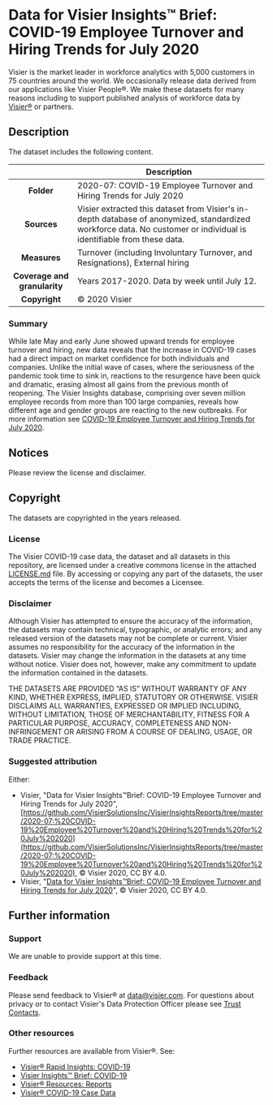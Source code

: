 # Data for Visier Insights™ Brief: COVID-19 Employee Turnover and Hiring Trends for July 2020

Visier is the market leader in workforce analytics with 5,000 customers in 75 countries around the world. We occasionally release data derived from our applications like Visier People®.  We make these datasets for many reasons including to support published analysis of workforce data by [Visier®](http://www.visier.com/) or partners. 

## Description
The dataset includes the following content. 

| | Description |
| :---: | --- |
| **Folder** | 2020-07: COVID-19 Employee Turnover and Hiring Trends for July 2020 |
| **Sources** | Visier extracted this dataset from Visier's in-depth database of anonymized, standardized workforce data. No customer or individual is identifiable from these data. |
| **Measures** | Turnover (including Involuntary Turnover, and Resignations), External hiring |
| **Coverage and granularity** | Years 2017-2020. Data by week until July 12. |
| **Copyright** | © 2020 Visier |

### Summary
While late May and early June showed upward trends for employee turnover and hiring, new data reveals that the increase in COVID-19 cases had a direct impact on market confidence for both individuals and companies. Unlike the initial wave of cases, where the seriousness of the pandemic took time to sink in, reactions to the resurgence have been quick and dramatic, erasing almost all gains from the previous month of reopening. The Visier Insights database, comprising over seven million employee records from more than 100 large companies, reveals how different age and gender groups are reacting to the new outbreaks. For more information see [COVID-19 Employee Turnover and Hiring Trends for July 2020](https://www.visier.com/wp-content/uploads/2020/08/Visier-Insights-COVID19-July2020.pdf).

## Notices
Please review the license and disclaimer. 

## Copyright
The datasets are copyrighted in the years released.

### License
The Visier COVID-19 case data, the dataset and all datasets in this repository, are licensed under a creative commons license in the attached [LICENSE.md](/LICENSE.md) file. By accessing or copying any part of the datasets, the user accepts the terms of the license and becomes a Licensee.

### Disclaimer
Although Visier has attempted to ensure the accuracy of the information, the datasets may contain technical, typographic, or analytic errors; and any released version of the datasets may not be complete or current. Visier assumes no responsibility for the accuracy of the information in the datasets. Visier may change the information in the datasets at any time without notice. Visier does not, however, make any commitment to update the information contained in the datasets.

THE DATASETS ARE PROVIDED “AS IS” WITHOUT WARRANTY OF ANY KIND, WHETHER EXPRESS, IMPLIED, STATUTORY OR OTHERWISE. VISIER DISCLAIMS ALL WARRANTIES, EXPRESSED OR IMPLIED INCLUDING, WITHOUT LIMITATION, THOSE OF MERCHANTABILITY, FITNESS FOR A PARTICULAR PURPOSE, ACCURACY, COMPLETENESS AND NON-INFRINGEMENT OR ARISING FROM A COURSE OF DEALING, USAGE, OR TRADE PRACTICE.

### Suggested attribution ###
Either:
* Visier, "Data for Visier Insights™Brief: COVID-19 Employee Turnover and Hiring Trends for July 2020", [https://github.com/VisierSolutionsInc/VisierInsightsReports/tree/master/2020-07:%20COVID-19%20Employee%20Turnover%20and%20Hiring%20Trends%20for%20July%202020](https://github.com/VisierSolutionsInc/VisierInsightsReports/tree/master/2020-07:%20COVID-19%20Employee%20Turnover%20and%20Hiring%20Trends%20for%20July%202020), © Visier 2020, CC BY 4.0. 
* Visier, "[Data for Visier Insights™Brief: COVID-19 Employee Turnover and Hiring Trends for July 2020](https://github.com/VisierSolutionsInc/VisierInsightsReports/tree/master/2020-07:%20COVID-19%20Employee%20Turnover%20and%20Hiring%20Trends%20for%20July%202020)", © Visier 2020, CC BY 4.0. 

## Further information

### Support 
We are unable to provide support at this time. 

### Feedback
Please send feedback to Visier® at [data@visier.com](mailto:data@visier.com). For questions about privacy or to contact Visier's Data Protection Officer please see [Trust Contacts](https://www.visier.com/trust/).

### Other resources
Further resources are available from Visier®. See:
* [Visier® Rapid Insights: COVID-19](https://www.visier.com/wp-content/uploads/2020/03/Visier-People-CrisisManagement.pdf)
* [Visier Insights™ Brief: COVID-19](https://hello.visier.com/covid-19-employee-turnover-hiring-trends.html)
* [Visier® Resources: Reports](https://www.visier.com/resources/?type=reports&sort=popularity&topic=)
* [Visier® COVID-19 Case Data](https://github.com/VisierSolutionsInc/VisierCOVID19CaseData)
